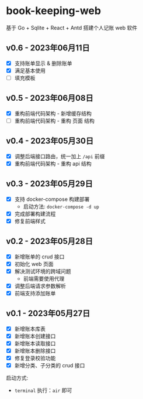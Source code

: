 # book-keeping-web

基于 Go + Sqlite + React + Antd 搭建个人记账 web 软件

## v0.6 - 2023年06月11日
- [x] 支持账单显示 & 删除账单
- [x] 满足基本使用
- [ ] 填充模板

## v0.5 - 2023年06月08日
- [x] 重构前端代码架构 - 新增缓存结构
- [ ] 重构前端代码架构 - 重构 页面 结构

## v0.4 - 2023年05月30日
- [x] 调整后端接口路由，统一加上 `/api` 前缀
- [x] 重构前端代码架构 - 重构 api 结构

## v0.3 - 2023年05月29日

- [x] 支持 docker-compose 构建部署
  - 启动方法: `docker-compose -d up`
- [x] 完成部署构建流程
- [x] 修复前端样式

## v0.2 - 2023年05月28日

- [x] 新增账单的 crud 接口
- [x] 初始化 web 页面
- [x] 解决测试环境的跨域问题
    - 前端需要使用代理
- [x] 调整后端请求参数解析
- [x] 前端支持添加账单

## v0.1 - 2023年05月27日

- [x] 新增账本库表
- [x] 新增账本创建接口
- [x] 新增账本读取接口
- [x] 新增账本删除接口
- [x] 修复登录校验功能
- [x] 新增分类、子分类的 crud 接口

启动方式:

- `terminal` 执行：`air` 即可